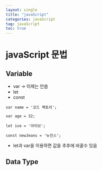 ```yaml
---
layout: single
title: "javaScript"
categories: javaScript
tag: javaScript
toc: true
--- 
```


# javaScript 문법

## Variable

- var -> 이제는 안씀 <br>
- let <br>
- const <br>

```
var name = '코드 팩토리';

var age = 32;

let ive = '아이브';

const newJeans = '뉴진스';
```
- let과 var을 이용하면 값을 추후에 바꿀수 있음


## Data Type

